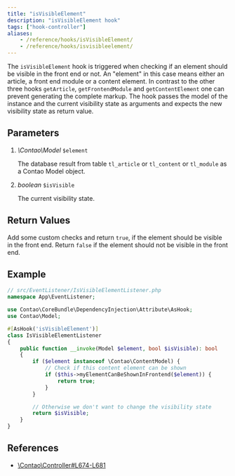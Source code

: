 ```yaml
---
title: "isVisibleElement"
description: "isVisibleElement hook"
tags: ["hook-controller"]
aliases:
    - /reference/hooks/isVisibleElement/
    - /reference/hooks/isvisibleelement/
---
```



The `isVisibleElement` hook is triggered when checking if an element should be
visible in the front end or not. An "element" in this case means either an article,
a front end module or a content element. In contrast to the other three hooks
`getArticle`, `getFrontendModule` and `getContentElement` one can prevent generating
the complete markup. The hook passes the model of the instance and the current
visibility state as arguments and expects the new visibility state as return value.


## Parameters

1. *\Contao\Model* `$element`

    The database result from table `tl_article` or `tl_content` or `tl_module` as a
    Contao Model object.

2. *boolean* `$isVisible`

    The current visibility state.


## Return Values

Add some custom checks and return `true`, if the element should be visible in the front end.
Return `false` if the element should not be visible in the front end.


## Example

```php
// src/EventListener/IsVisibleElementListener.php
namespace App\EventListener;

use Contao\CoreBundle\DependencyInjection\Attribute\AsHook;
use Contao\Model;

#[AsHook('isVisibleElement')]
class IsVisibleElementListener
{
    public function __invoke(Model $element, bool $isVisible): bool
    {
        if ($element instanceof \Contao\ContentModel) {
            // Check if this content element can be shown
            if ($this->myElementCanBeShownInFrontend($element)) {
                return true;
            }
        }

        // Otherwise we don't want to change the visibility state
        return $isVisible;
    }
}
```


## References

* [\Contao\Controller#L674-L681](https://github.com/contao/contao/blob/4.7.6/core-bundle/src/Resources/contao/library/Contao/Controller.php#L674-L681)
